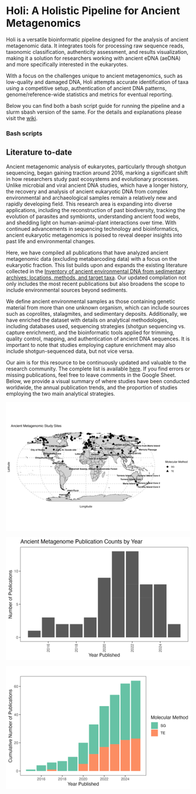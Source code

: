 # Holi: A Holistic Pipeline for Ancient Metagenomics
Holi is a versatile bioinformatic pipeline designed for the analysis of ancient metagenomic data. It integrates tools for processing raw sequence reads, taxonomic classification, authenticity assessment, and results visualization, making it a solution for researchers working with ancient eDNA (aeDNA) and more specifically interested in the eukaryotes.

With a focus on the challenges unique to ancient metagenomics, such as low-quality and damaged DNA, Holi attempts accurate identification of taxa using a competitive setup, authentication of ancient DNA patterns, genome/reference-wide statistics and metrics for eventual reporting.

Below you can find both a bash script guide for running the pipeline and a slurm sbash version of the same. For the details and explanations please visit the [wiki](https://github.com/miwipe/Holi/wiki).
### Bash scripts

## Literature to-date
Ancient metagenomic analysis of eukaryotes, particularly through shotgun sequencing, began gaining traction around 2016, marking a significant shift in how researchers study past ecosystems and evolutionary processes. Unlike microbial and viral ancient DNA studies, which have a longer history, the recovery and analysis of ancient eukaryotic DNA from complex environmental and archaeological samples remain a relatively new and rapidly developing field. This research area is expanding into diverse applications, including the reconstruction of past biodiversity, tracking the evolution of parasites and symbionts, understanding ancient food webs, and shedding light on human-animal-plant interactions over time. With continued advancements in sequencing technology and bioinformatics, ancient eukaryotic metagenomics is poised to reveal deeper insights into past life and environmental changes.

Here, we have compiled all publications that have analyzed ancient metagenomic data (excluding metabarcoding data) with a focus on the eukaryotic fraction. This list builds upon and expands the existing literature collected in the [Inventory of ancient environmental DNA from sedimentary archives: locations, methods, and target taxa](https://zenodo.org/records/13761348). Our updated compilation not only includes the most recent publications but also broadens the scope to include environmental sources beyond sediments.

We define ancient environmental samples as those containing genetic material from more than one unknown organism, which can include sources such as coprolites, stalagmites, and sedimentary deposits. Additionally, we have enriched the dataset with details on analytical methodologies, including databases used, sequencing strategies (shotgun sequencing vs. capture enrichment), and the bioinformatic tools applied for trimming, quality control, mapping, and authentication of ancient DNA sequences. It is important to note that studies employing capture enrichment may also include shotgun-sequenced data, but not vice versa.

Our aim is for this resource to be continuously updated and valuable to the research community. The complete list is available [here](https://docs.google.com/spreadsheets/d/13cmBUi4cigUaTKtQeFLFvS0gXT8AeWxWKzHv2UcOBCI/edit?usp=sharing). If you find errors or missing publications, feel free to leave comments in the Google Sheet. Below, we provide a visual summary of where studies have been conducted worldwide, the annual publication trends, and the proportion of studies employing the two main analytical strategies.

![Worldmap of study sites in which ancient metagenomic data has been published](figures/SG_TE_map_method.png)

![Bar plot of litterature published per year](figures/barplot_no_publications.png)

![Barplot of all litterature categorized and cumulative](figures/barplot_cumsum_no_publications_methods.png)



